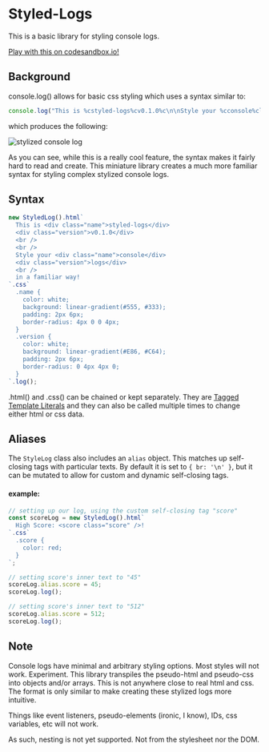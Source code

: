 # Styled-Logs

This is a basic library for styling console logs.

[Play with this on codesandbox.io!](https://codesandbox.io/s/styledconsolelogs-pc4lv)

## Background
console.log() allows for basic css styling which uses a syntax similar to:
```javascript
console.log("This is %cstyled-logs%cv0.1.0%c\n\nStyle your %cconsole%clogs%c\nin a familiar way!", "color: white; background: linear-gradient(#555, #333); padding: 2px 6px; border-radius: 4px 0 0 4px;", "color: white; background: linear-gradient(#E86, #C64); padding: 2px 6px; border-radius: 0 4px 4px 0;", "", "color: white; background: linear-gradient(#555, #333); padding: 2px 6px; border-radius: 4px 0 0 4px;", "color: white; background: linear-gradient(#E86, #C64); padding: 2px 6px; border-radius: 0 4px 4px 0;", "");
```
which produces the following:

![stylized console log](https://i.imgur.com/vwKcepp.png)

As you can see, while this is a really cool feature, the syntax makes it fairly hard to read and create.
This miniature library creates a much more familiar syntax for styling complex stylized console logs.

## Syntax
```javascript
new StyledLog().html`
  This is <div class="name">styled-logs</div>
  <div class="version">v0.1.0</div>
  <br />
  <br />
  Style your <div class="name">console</div>
  <div class="version">logs</div>
  <br />
  in a familiar way!
`.css`
  .name { 
    color: white;
    background: linear-gradient(#555, #333);
    padding: 2px 6px;
    border-radius: 4px 0 0 4px;
  }
  .version {
    color: white;
    background: linear-gradient(#E86, #C64);
    padding: 2px 6px;
    border-radius: 0 4px 4px 0;
  }
`.log();
```

.html() and .css() can be chained or kept separately. They are [Tagged Template Literals](https://developer.mozilla.org/en-US/docs/Web/JavaScript/Reference/Template_literals#Tagged_templates) and they can also be called multiple times to change either html or css data.


## Aliases
The `StyleLog` class also includes an `alias` object. This matches up self-closing tags with particular texts. By default it is set to `{ br: '\n' }`, but it can be mutated to allow for custom and dynamic self-closing tags.
#### example:
```javascript
// setting up our log, using the custom self-closing tag "score"
const scoreLog = new StyledLog().html`
  High Score: <score class="score" />!
`.css`
  .score {
    color: red;
  }
`;

// setting score's inner text to "45"
scoreLog.alias.score = 45;
scoreLog.log();

// setting score's inner text to "512"
scoreLog.alias.score = 512;
scoreLog.log();
```

## Note
Console logs have minimal and arbitrary styling options. Most styles will not work. Experiment.
This library transpiles the pseudo-html and pseudo-css into objects and/or arrays. This is not anywhere close to real html and css. 
The format is only similar to make creating these stylized logs more intuitive. 

Things like event listeners, pseudo-elements (ironic, I know), IDs, css variables, etc will not work.

As such, nesting is not yet supported. Not from the stylesheet nor the DOM.

